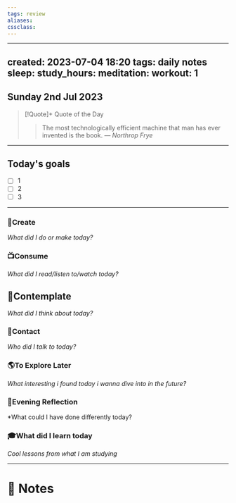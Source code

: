 ```yaml
---
tags: review
aliases:
cssclass:
---
```

 
---
created: 2023-07-04 18:20
tags: daily notes
sleep: 
study_hours: 
meditation: 
workout: 1
---


## Sunday 2nd Jul 2023


> [!Quote]+ Quote of the Day  
> > The most technologically efficient machine that man has ever invented is the book.
> — <cite>Northrop Frye</cite>

--- 
## Today's goals

- [ ] 1
- [ ] 2
- [ ] 3

---

### 🎨Create
*What did I do or make today?*

  
### 📺Consume
*What did I read/listen to/watch today?*

  
## 💭Contemplate
*What did I think about today?*


### 👬Contact
*Who did I talk to today?*

  
### 🌎To Explore Later
*What interesting i found today i wanna dive into in the future?*


### 🌃Evening Reflection
*What could I have done differently today?


### 🎓What did I learn today
*Cool lessons from what I am studying*

---
# 📝 Notes


